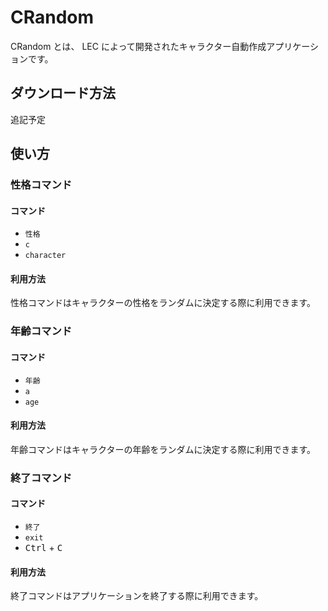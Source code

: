 # CRandom
CRandom とは、 LEC によって開発されたキャラクター自動作成アプリケーションです。

## ダウンロード方法
追記予定

## 使い方

### 性格コマンド
#### コマンド
- ```性格```
- ```c```
- ```character```

#### 利用方法
性格コマンドはキャラクターの性格をランダムに決定する際に利用できます。

### 年齢コマンド
#### コマンド
- ```年齢```
- ```a```
- ```age```

#### 利用方法
年齢コマンドはキャラクターの年齢をランダムに決定する際に利用できます。

### 終了コマンド
#### コマンド
- ```終了```
- ```exit```
- <kbd>Ctrl</kbd> + <kbd>C</kbd>

#### 利用方法
終了コマンドはアプリケーションを終了する際に利用できます。
